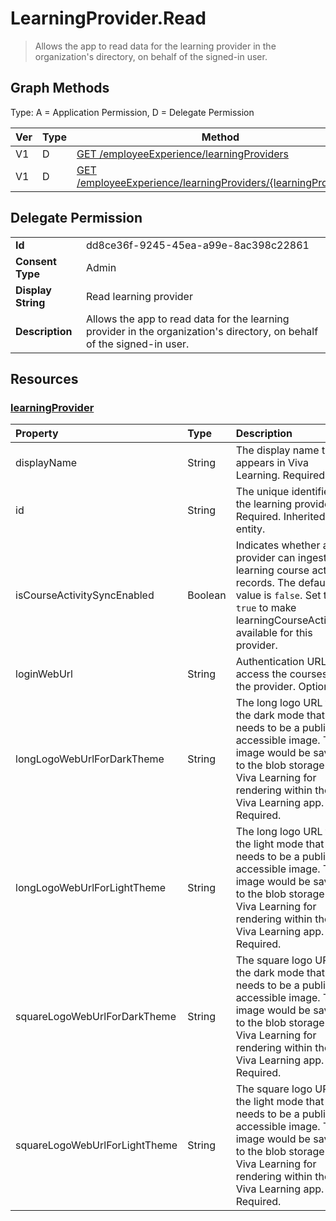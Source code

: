 # LearningProvider.Read

> Allows the app to read data for the learning provider in the organization's directory, on behalf of the signed-in user.
## Graph Methods

Type: A = Application Permission, D = Delegate Permission

|Ver|Type|Method|
|-------|----|------|
|V1|D|[GET /employeeExperience/learningProviders](https://docs.microsoft.com/graph/api/employeeexperience-list-learningproviders?view=graph-rest-1.0&tabs=http)|
|V1|D|[GET /employeeExperience/learningProviders/{learningProviderId}](https://docs.microsoft.com/graph/api/learningprovider-get?view=graph-rest-1.0&tabs=http)|
## Delegate Permission
|||
|-|-|
|**Id**|dd8ce36f-9245-45ea-a99e-8ac398c22861|
|**Consent Type**|Admin|
|**Display String**|Read learning provider|
|**Description**|Allows the app to read data for the learning provider in the organization's directory, on behalf of the signed-in user.|
## Resources
### [learningProvider ](https://docs.microsoft.com/graph/api/resources/learningprovider?view=graph-rest-1.0&tabs=http)
|Property|Type|Description|
|:---|:---|:---|
|displayName|String|The display name that appears in Viva Learning. Required.|
|id|String|The unique identifier for the learning provider. Required. Inherited from entity.|
|isCourseActivitySyncEnabled|Boolean|Indicates whether a provider can ingest learning course activity records. The default value is `false`. Set to `true` to make learningCourseActivities available for this provider.|
|loginWebUrl|String|Authentication URL to access the courses for the provider. Optional.|
|longLogoWebUrlForDarkTheme|String|The long logo URL for the dark mode that needs to be a publicly accessible image. This image would be saved to the blob storage of Viva Learning for rendering within the Viva Learning app. Required.|
|longLogoWebUrlForLightTheme|String|The long logo URL for the light mode that needs to be a publicly accessible image. This image would be saved to the blob storage of Viva Learning for rendering within the Viva Learning app. Required.|
|squareLogoWebUrlForDarkTheme|String|The square logo URL for the dark mode that needs to be a publicly accessible image. This image would be saved to the blob storage of Viva Learning for rendering within the Viva Learning app. Required.|
|squareLogoWebUrlForLightTheme|String|The square logo URL for the light mode that needs to be a publicly accessible image. This image would be saved to the blob storage of Viva Learning for rendering within the Viva Learning app. Required.|

